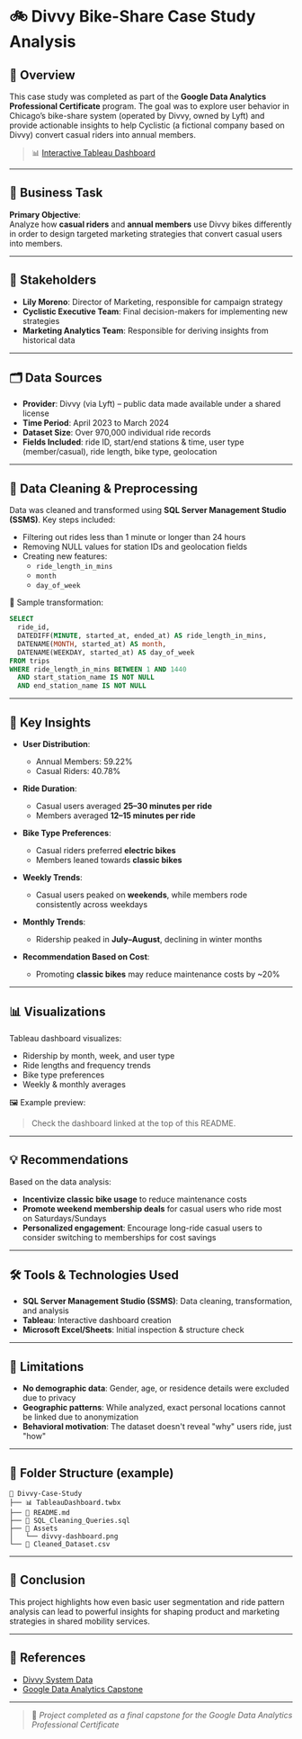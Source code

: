 
# 🚲 Divvy Bike-Share Case Study Analysis

## 📌 Overview

This case study was completed as part of the **Google Data Analytics Professional Certificate** program. The goal was to explore user behavior in Chicago’s bike-share system (operated by Divvy, owned by Lyft) and provide actionable insights to help Cyclistic (a fictional company based on Divvy) convert casual riders into annual members.

> 📊 [Interactive Tableau Dashboard](https://public.tableau.com/app/profile/sarthak.oke/viz/DivvyBikesDataset/Dashboard1)

---

## 🎯 Business Task

**Primary Objective**:  
Analyze how **casual riders** and **annual members** use Divvy bikes differently in order to design targeted marketing strategies that convert casual users into members.

---

## 👥 Stakeholders

- **Lily Moreno**: Director of Marketing, responsible for campaign strategy
- **Cyclistic Executive Team**: Final decision-makers for implementing new strategies
- **Marketing Analytics Team**: Responsible for deriving insights from historical data

---

## 🗂️ Data Sources

- **Provider**: Divvy (via Lyft) – public data made available under a shared license
- **Time Period**: April 2023 to March 2024
- **Dataset Size**: Over 970,000 individual ride records
- **Fields Included**: ride ID, start/end stations & time, user type (member/casual), ride length, bike type, geolocation

---

## 🧹 Data Cleaning & Preprocessing

Data was cleaned and transformed using **SQL Server Management Studio (SSMS)**. Key steps included:

- Filtering out rides less than 1 minute or longer than 24 hours
- Removing NULL values for station IDs and geolocation fields
- Creating new features:
  - `ride_length_in_mins`
  - `month`
  - `day_of_week`

📌 Sample transformation:

```sql
SELECT 
  ride_id,
  DATEDIFF(MINUTE, started_at, ended_at) AS ride_length_in_mins,
  DATENAME(MONTH, started_at) AS month,
  DATENAME(WEEKDAY, started_at) AS day_of_week
FROM trips
WHERE ride_length_in_mins BETWEEN 1 AND 1440
  AND start_station_name IS NOT NULL
  AND end_station_name IS NOT NULL
```

---

## 🧠 Key Insights

- **User Distribution**:  
  - Annual Members: 59.22%  
  - Casual Riders: 40.78%

- **Ride Duration**:  
  - Casual users averaged **25–30 minutes per ride**  
  - Members averaged **12–15 minutes per ride**

- **Bike Type Preferences**:
  - Casual riders preferred **electric bikes**
  - Members leaned towards **classic bikes**

- **Weekly Trends**:
  - Casual users peaked on **weekends**, while members rode consistently across weekdays

- **Monthly Trends**:
  - Ridership peaked in **July–August**, declining in winter months

- **Recommendation Based on Cost**:
  - Promoting **classic bikes** may reduce maintenance costs by ~20%

---

## 📊 Visualizations

Tableau dashboard visualizes:
- Ridership by month, week, and user type
- Ride lengths and frequency trends
- Bike type preferences
- Weekly & monthly averages

🖼️ Example preview:

> Check the dashboard linked at the top of this README.

---

## 💡 Recommendations

Based on the data analysis:
- **Incentivize classic bike usage** to reduce maintenance costs
- **Promote weekend membership deals** for casual users who ride most on Saturdays/Sundays
- **Personalized engagement**: Encourage long-ride casual users to consider switching to memberships for cost savings

---

## 🛠️ Tools & Technologies Used

- **SQL Server Management Studio (SSMS)**: Data cleaning, transformation, and analysis
- **Tableau**: Interactive dashboard creation
- **Microsoft Excel/Sheets**: Initial inspection & structure check

---

## 🚧 Limitations

- **No demographic data**: Gender, age, or residence details were excluded due to privacy
- **Geographic patterns**: While analyzed, exact personal locations cannot be linked due to anonymization
- **Behavioral motivation**: The dataset doesn't reveal "why" users ride, just "how"

---

## 📁 Folder Structure (example)

```
📁 Divvy-Case-Study
├── 📊 TableauDashboard.twbx
├── 🧾 README.md
├── 📄 SQL_Cleaning_Queries.sql
├── 📂 Assets
│   └── divvy-dashboard.png
└── 📄 Cleaned_Dataset.csv
```

---

## 🏁 Conclusion

This project highlights how even basic user segmentation and ride pattern analysis can lead to powerful insights for shaping product and marketing strategies in shared mobility services.

---

## 🔗 References

- [Divvy System Data](https://ride.divvybikes.com/system-data)
- [Google Data Analytics Capstone](https://www.coursera.org/professional-certificates/google-data-analytics)

---

> 💼 *Project completed as a final capstone for the Google Data Analytics Professional Certificate*
